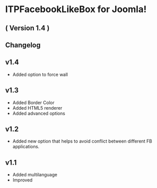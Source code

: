 ITPFacebookLikeBox for Joomla! 
==========================
( Version 1.4 )
--------------------------


Changelog
---------

v1.4
-----
* Added option to force wall

v1.3
-----
* Added Border Color
* Added HTML5 renderer
* Added advanced options

v1.2
-----------
* Added new option that helps to avoid conflict between different FB applications.

v1.1
-----------
* Added multilanguage
* Improved